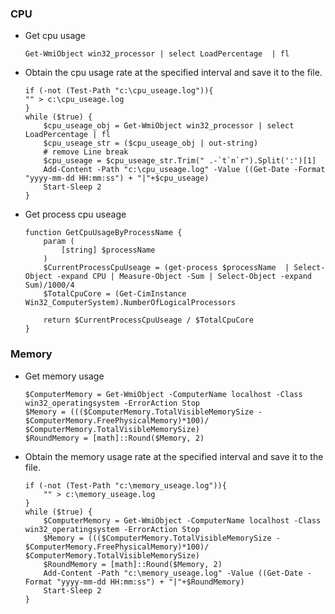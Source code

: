 ### CPU

* Get cpu usage

    ```
    Get-WmiObject win32_processor | select LoadPercentage  | fl
    ```

* Obtain the cpu usage rate at the specified interval and save it to the file.

    ```
    if (-not (Test-Path "c:\cpu_useage.log")){
    "" > c:\cpu_useage.log
    }
    while ($true) {
        $cpu_useage_obj = Get-WmiObject win32_processor | select LoadPercentage | fl
        $cpu_useage_str = ($cpu_useage_obj | out-string)
        # remove Line break
        $cpu_useage = $cpu_useage_str.Trim(" .-`t`n`r").Split(':')[1]
        Add-Content -Path "c:\cpu_useage.log" -Value ((Get-Date -Format "yyyy-mm-dd HH:mm:ss") + "|"+$cpu_useage)
        Start-Sleep 2
    }
    ```
* Get process cpu useage
    ```
    function GetCpuUsageByProcessName {
        param (
            [string] $processName
        )
        $CurrentProcessCpuUseage = (get-process $processName  | Select-Object -expand CPU | Measure-Object -Sum | Select-Object -expand Sum)/1000/4
        $TotalCpuCore = (Get-CimInstance Win32_ComputerSystem).NumberOfLogicalProcessors

        return $CurrentProcessCpuUseage / $TotalCpuCore
    }

    ```

### Memory

* Get memory usage

  ```
  $ComputerMemory = Get-WmiObject -ComputerName localhost -Class win32_operatingsystem -ErrorAction Stop
  $Memory = ((($ComputerMemory.TotalVisibleMemorySize - $ComputerMemory.FreePhysicalMemory)*100)/ $ComputerMemory.TotalVisibleMemorySize)
  $RoundMemory = [math]::Round($Memory, 2)
  ```

* Obtain the memory usage rate at the specified interval and save it to the file.
  
  ```
  if (-not (Test-Path "c:\memory_useage.log")){
      "" > c:\memory_useage.log
  }
  while ($true) {
      $ComputerMemory = Get-WmiObject -ComputerName localhost -Class win32_operatingsystem -ErrorAction Stop
      $Memory = ((($ComputerMemory.TotalVisibleMemorySize - $ComputerMemory.FreePhysicalMemory)*100)/ $ComputerMemory.TotalVisibleMemorySize)
      $RoundMemory = [math]::Round($Memory, 2)
      Add-Content -Path "c:\memory_useage.log" -Value ((Get-Date -Format "yyyy-mm-dd HH:mm:ss") + "|"+$RoundMemory)
      Start-Sleep 2
  }
  ```
